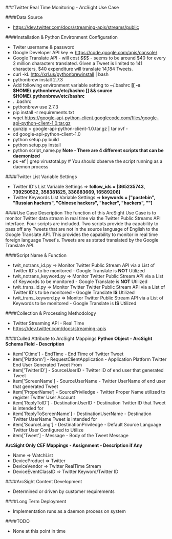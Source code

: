 ###Twitter Real Time Monitoring - ArcSight Use Case

####Data Source
- https://dev.twitter.com/docs/streaming-apis/streams/public

####Installation & Python Environment Configuration
- Twiter username & password 
- Google Developer API key => https://code.google.com/apis/console/
- Google Translate API - will cost $$$ - seems to be around $40 for every 2 million characters translated. 
Given a Tweet is limited to 141 characters, $40 expenditure will translate 14,184 Tweets. 
- curl -kL http://xrl.us/pythonbrewinstall | bash
- pythonbrew install 2.7.3
- Add following environment variable setting to ~/.bashrc
**[[ -s $HOME/.pythonbrew/etc/bashrc ]] && source $HOME/.pythonbrew/etc/bashrc**
- . .bashrc
- pythonbrew use 2.7.3
- pip install -r requirements.txt
- wget https://google-api-python-client.googlecode.com/files/google-api-python-client-1.0.tar.gz
- gunzip < google-api-python-client-1.0.tar.gz | tar xvf -
- cd google-api-python-client-1.0
- python setup.py build
- python setup.py install
- python script_name.py **Note - There are 4 different scripts that can be daemonized**
- ps -ef | grep virustotal.py # You should observe the script running as a daemon process

####Twitter List Variable Settings
- Twitter ID's List Variable Settings => **follow_ids = [365235743, 739250522, 358381825, 336683669, 16589206]**
- Twitter Keywords List Variable Settings => **keywords = ["pastebin", "Russian hackers", "Chinese hackers", "hacker", "hackers", ""]**

####Use Case Description
The function of this ArcSight Use Case is to monitor Twitter data stream in real time via the Twitter Public Streams API interface. 
Four scripts are included. Two scripts provide tha capability to pass off any Tweets that are not in the source language of English to the Google Translate API. 
This provides the capability to monitor in real time foreign language Tweet's. Tweets are as stated translated by the Google Translate API. 

####Script Name & Function
- twit_notrans_id.py => Monitor Twitter Public Stream API via a List of Twitter ID's to be monitored - Google Translate is **NOT** Utilized 
- twit_notrans_keyword.py => Monitor Twitter Public Stream API via a List of Keywords to be monitored - Google Translate is **NOT** Utilized
- twit_trans_id.py => Monitor Twitter Twitter Public Stream API via a List of Twitter ID's to be monitored - Google Translate **IS** Utilized
- twit_trans_keyword.py => Monitor Twitter Public Stream API via a List of Keywords to be monitored - Google Translate is **IS** Utilized

####Collection & Processing Methodology 
- Twitter Streaming API - Real Time 
- https://dev.twitter.com/docs/streaming-apis

####Culled Attribute to ArcSight Mappings 
**Python Object - ArcSight Schema Field - Description**
- item['Ctime'] - EndTime - End Time of Twitter Tweet 
- item['Platform'] - RequestClientApplication - Application Platform Twitter End User Generated Tweet From
- item['TwitterID'] - SourceUserID - Twitter ID of end user that generated Tweet
- item['ScreenName'] - SourceUserName - Twitter UserName of end user that generated Tweet
- item['ProperName'] - SourcePriviledge - Twitter Proper Name utilized to register Twitter User Account 
- item['ReplyToID'] - DestinationUserID - Destination Twitter ID that Tweet is intended for
- item['ReplyToScreenName'] - DestinationUserName - Destination Twitter UserName Tweet is intended for
- item['SourceLang'] - DestinationPriviledge - Default Source Language Twitter User Configured to Utilize 
- item['Tweet'] - Message - Body of the Tweet Message 

**ArcSight Only CEF Mappings - Assignment - Description if Any**
- Name =>  WatchList
- DeviceProduct => Twitter 
- DeviceVendor => Twitter RealTime Stream
- DeviceEventClassID => Twitter Keyword/Twitter ID

####ArcSight Content Development
- Determined or driven by customer requirements 

####Long Term Deployment 
- Implementation runs as a daemon process on system

####TODO
- None at this point in time
 
